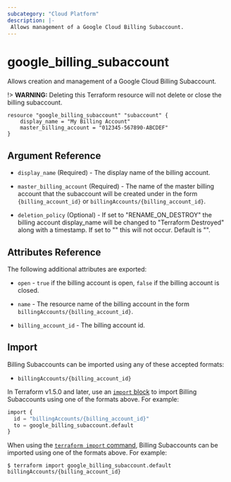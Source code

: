 ```yaml
---
subcategory: "Cloud Platform"
description: |-
 Allows management of a Google Cloud Billing Subaccount.
---
```


# google\_billing\_subaccount

Allows creation and management of a Google Cloud Billing Subaccount.

!> **WARNING:** Deleting this Terraform resource will not delete or close the billing subaccount.

```hcl
resource "google_billing_subaccount" "subaccount" {
    display_name = "My Billing Account"
    master_billing_account = "012345-567890-ABCDEF"
}
```

## Argument Reference

* `display_name` (Required) - The display name of the billing account.

* `master_billing_account` (Required) - The name of the master billing account that the subaccount
  will be created under in the form `{billing_account_id}` or `billingAccounts/{billing_account_id}`.

* `deletion_policy` (Optional) - If set to "RENAME_ON_DESTROY" the billing account display_name
  will be changed to "Terraform Destroyed" along with a timestamp.  If set to "" this will not occur.
  Default is "".

## Attributes Reference

The following additional attributes are exported:

* `open` - `true` if the billing account is open, `false` if the billing account is closed.

* `name` - The resource name of the billing account in the form `billingAccounts/{billing_account_id}`.

* `billing_account_id` - The billing account id.

## Import

Billing Subaccounts can be imported using any of these accepted formats:

* `billingAccounts/{billing_account_id}`

In Terraform v1.5.0 and later, use an [`import` block](https://developer.hashicorp.com/terraform/language/import) to import Billing Subaccounts using one of the formats above. For example:

```tf
import {
  id = "billingAccounts/{billing_account_id}"
  to = google_billing_subaccount.default
}
```

When using the [`terraform import` command](https://developer.hashicorp.com/terraform/cli/commands/import), Billing Subaccounts can be imported using one of the formats above. For example:

```
$ terraform import google_billing_subaccount.default billingAccounts/{billing_account_id}
```
